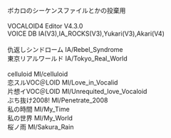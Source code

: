 ボカロのシーケンスファイルとかの投棄用<br>
<br>
VOCALOID4 Editor V4.3.0<br>
VOICE DB IA(V3),IA_ROCKS(V3),Yukari(V3),Akari(V4)<br>
<br>
仇返しシンドローム	IA/Rebel_Syndrome<br>
東京リアルワールド	IA/Tokyo_Real_World<br>
<br>
celluloid		MI/celluloid<br>
恋スルVOC＠LOID	MI/Love_in_Vocalid<br>
片想イVOC＠LOID	MI/Unrequited_love_Vocaloid<br>
ぶち抜け2008!		MI/Penetrate_2008<br>
私の時間			MI/My_Time<br>
私の世界			MI/My_World<br>
桜ノ雨			MI/Sakura_Rain<br>
